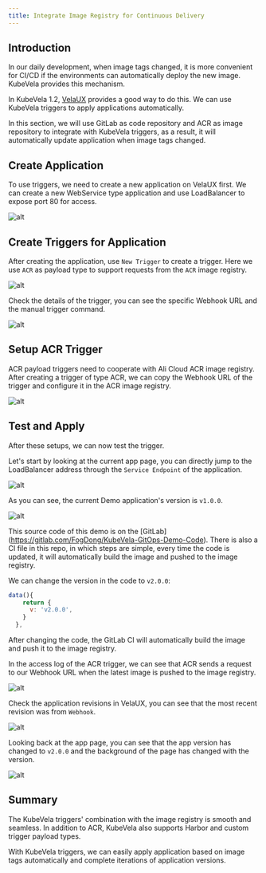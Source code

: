 ```yaml
---
title: Integrate Image Registry for Continuous Delivery
---
```


## Introduction

In our daily development, when image tags changed, it is more convenient for CI/CD if the environments can automatically deploy the new image. KubeVela provides this mechanism.

In KubeVela 1.2, [VelaUX](../install#3-install-velaux) provides a good way to do this. We can use KubeVela triggers to apply applications automatically.

In this section, we will use GitLab as code repository and ACR as image repository to integrate with KubeVela triggers, as a result, it will automatically update application when image tags changed.

## Create Application

To use triggers, we need to create a new application on VelaUX first. We can create a new WebService type application and use LoadBalancer to expose port 80 for access.

![alt](../resources/acr-trigger-newapp.png)

## Create Triggers for Application

After creating the application, use `New Trigger` to create a trigger. Here we use `ACR` as payload type to support requests from the `ACR` image registry.

![alt](../resources/acr-trigger-newtrigger.png)

Check the details of the trigger, you can see the specific Webhook URL and the manual trigger command.

![alt](../resources/acr-trigger-info.png)

## Setup ACR Trigger

ACR payload triggers need to cooperate with Ali Cloud ACR image registry. After creating a trigger of type ACR, we can copy the Webhook URL of the trigger and configure it in the ACR image registry.

![alt](../resources/acr-trigger.png)

## Test and Apply

After these setups, we can now test the trigger.

Let's start by looking at the current app page, you can directly jump to the LoadBalancer address through the `Service Endpoint` of the application.

![alt](../resources/acr-trigger-endpoints.png)

As you can see, the current Demo application's version is `v1.0.0`.

![alt](../resources/acr-trigger-appv1.png)

This source code of this demo is on the [GitLab] (https://gitlab.com/FogDong/KubeVela-GitOps-Demo-Code). There is also a CI file in this repo, in which steps are simple, every time the code is updated, it will automatically build the image and pushed to the image registry.

We can change the version in the code to `v2.0.0`:

```javascript
data(){
    return {
      v: 'v2.0.0',
    }
  },
```

After changing the code, the GitLab CI will automatically build the image and push it to the image registry.

In the access log of the ACR trigger, we can see that ACR sends a request to our Webhook URL when the latest image is pushed to the image registry.

![alt](../resources/acr-trigger-acrrecord.png)

Check the application revisions in VelaUX, you can see that the most recent revision was from `Webhook`.

![alt](../resources/acr-trigger-revisions.png)

Looking back at the app page, you can see that the app version has changed to `v2.0.0` and the background of the page has changed with the version.


![alt](../resources/acr-trigger-appv2.png)

## Summary

The KubeVela triggers' combination with the image registry is smooth and seamless. In addition to ACR, KubeVela also supports Harbor and custom trigger payload types.

With KubeVela triggers, we can easily apply application based on image tags automatically and complete iterations of application versions.
